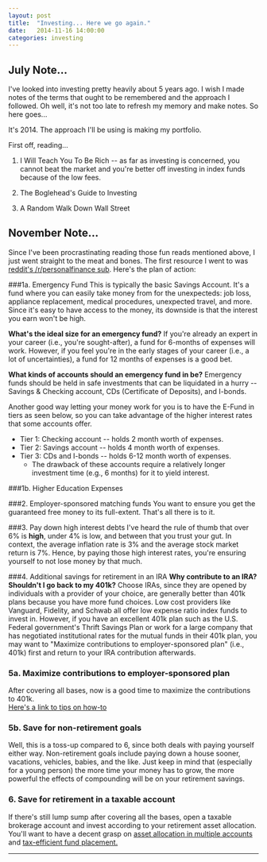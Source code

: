 ```yaml
---
layout: post
title:  "Investing... Here we go again."
date:   2014-11-16 14:00:00
categories: investing
---
```



## July Note...

I've looked into investing pretty heavily about 5 years ago.  I wish I made notes of the terms that ought to be remembered and the approach I followed.  Oh well, it's not too late to refresh my memory and make notes.  So here goes...


It's 2014.  The approach I'll be using is making my portfolio.  

First off, reading...

1. I Will Teach You To Be Rich -- as far as investing is concerned, you cannot beat the market and you're better off investing in index funds because of the low fees.

2. The Boglehead's Guide to Investing

3. A Random Walk Down Wall Street



## November Note...
Since I've been procrastinating  reading those fun reads mentioned above, I just went straight to the meat and bones.
The first resource I went to was [reddit's /r/personalfinance sub](https://www.reddit.com/r/personalfinance/wiki/commontopics).
Here's the plan of action:

###1a. Emergency Fund
This is typically the basic Savings Account.  It's a fund where you can easily take money from
 for the unexpecteds: job loss, appliance replacement,
medical procedures, unexpected travel, and more.  Since it's easy to have access to
the money, its downside is that the interest you earn won't be high.

**What's the ideal size for an emergency fund?** If you're already an expert in your career (i.e., you're
sought-after), a fund for 6-months of expenses will work.  However, if you feel you're
in the early stages of your career (i.e., a lot of uncertainties), a fund for 12 months of expenses
is a good bet.

**What kinds of accounts should an emergency fund in be?**  Emergency funds should be held in safe investments
that can be liquidated in a hurry -- Savings & Checking account, CDs (Certificate of Deposits), and I-bonds.

Another good way letting your money work for you is to have the E-Fund in tiers as seen below, 
so you can take advantage of the higher interest rates that some accounts offer. 

* Tier 1: Checking account -- holds 2 month worth of expenses. 
* Tier 2: Savings account -- holds 4 month worth of expenses.
* Tier 3: CDs and I-bonds -- holds 6-12 month worth of expenses. 
  * The drawback of these accounts require a relatively longer investment time (e.g., 6 months)
  for it to yield interest.



###1b. Higher Education Expenses


###2. Employer-sponsored matching funds
You want to ensure you get the guaranteed free money to its full-extent.  That's all there is to it.

###3. Pay down high interest debts
I've heard the rule of thumb that over 6% is **high**, under 4% is low, and between that you trust your gut.
In context, the average inflation rate is 3%  and the average stock market return is 7%. Hence,
by paying those high interest rates, you're ensuring yourself to not lose money by that much.


###4. Additional savings for retirement in an IRA
**Why contribute to an IRA? Shouldn't I go back to my 401k?** Choose IRAs, since they are opened by individuals with a provider of your choice, are generally better than 401k plans because you have more fund choices. Low cost providers like Vanguard, Fidelity, and Schwab all offer low expense ratio index funds to invest in. However, if you have an excellent 401k plan such as the U.S. Federal government's Thrift Savings Plan or work for a large company that has negotiated institutional rates for the mutual funds in their 401k plan, you may want to "Maximize contributions to employer-sponsored plan" (i.e., 401k) first and return to your IRA contribution afterwards.




### 5a. Maximize contributions to employer-sponsored plan
After covering all bases, now is a good time to maximize the contributions to 401k.  
[Here's a link to tips on how-to](https://www.reddit.com/r/personalfinance/wiki/401k)

### 5b. Save for non-retirement goals
Well, this is a toss-up compared to 6, since both deals with paying yourself either way.
Non-retirement goals include paying down a house sooner, vacations, vehicles, babies, 
and the like.  Just keep in mind that (especially for a young person) the more time your money has to grow, the more powerful the effects of compounding will be on your retirement savings.


### 6. Save for retirement in a taxable account
If there's still lump sump after covering all the bases, open a taxable brokerage account and invest according to your retirement asset allocation. You'll want to have a decent grasp on [asset allocation in multiple accounts](http://www.bogleheads.org/wiki/Asset_allocation_in_multiple_accounts) and [tax-efficient fund placement.](http://www.bogleheads.org/wiki/Principles_of_tax-efficient_fund_placement)


---